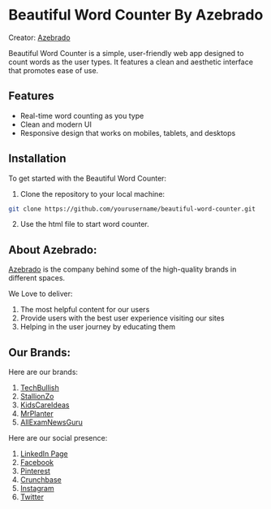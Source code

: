 # Beautiful Word Counter By Azebrado
Creator: [Azebrado](https://azebrado.com)

Beautiful Word Counter is a simple, user-friendly web app designed to count words as the user types. It features a clean and aesthetic interface that promotes ease of use.

## Features

- Real-time word counting as you type
- Clean and modern UI
- Responsive design that works on mobiles, tablets, and desktops

## Installation

To get started with the Beautiful Word Counter:

1. Clone the repository to your local machine:

```bash
git clone https://github.com/yourusername/beautiful-word-counter.git

```
2. Use the html file to start word counter.


## About Azebrado:
[Azebrado](https://azebrado.com/) is the company behind some of the high-quality brands in different spaces.

We Love to deliver:
1. The most helpful content for our users
2. Provide users with the best user experience visiting our sites
3. Helping in the user journey by educating them

## Our Brands:
Here are our brands:
1. [TechBullish](https://techbullish.com)
2. [StallionZo](https://stallionzo.com)
3. [KidsCareIdeas](https://kidscareideas.com)
4. [MrPlanter](https://mrplanter.com)
5. [AllExamNewsGuru](https://allexamnewsguru.com)

Here are our social presence:
1. [LinkedIn Page](https://www.linkedin.com/company/azebrado)
2. [Facebook](https://facebook.com/azebrado13)
3. [Pinterest](https://www.pinterest.com/azebrado/)
4. [Crunchbase](https://www.crunchbase.com/organization/azebrado)
5. [Instagram](https://www.instagram.com/azebrado/)
6. [Twitter](https://twitter.com/azebrado)
